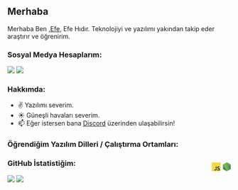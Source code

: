 <h2 align="left">Merhaba</h2>
   <p align="left">Merhaba Ben <a href="">,Efe</a>, Efe Hıdır. Teknolojiyi ve yazılımı yakından takip eder araştırır ve öğrenirim.</p>  
<h3>Sosyal Medya Hesaplarım:</h3>
<p align="left">
   <a href="https://discord.com/users/411519788842483712" target"blank_"><img src="https://img.shields.io/badge/discord%20-7289DA.svg?&style=for-the-badge&logo=discord&logoColor=white"></a>
   <a href="https://github.com/efehidir" target"blank_"><img src="https://img.shields.io/badge/GitHub%20-191717.svg?&style=for-the-badge&logo=github&logoColor=white"></a>
</p>
<h3>Hakkımda:</h3>
<ul>
  <li>✌️ Yazılımı severim.</li>
  <li>☀️ Güneşli havaları severim.</li>
  <li>📫 Eğer istersen bana <a href="https://discord.com/users/411519788842483712" target"blank_">Discord</a> üzerinden ulaşabilirsin!</li>
</ul>
<h3>Öğrendiğim Yazılım Dilleri / Çalıştırma Ortamları:</h3>
<p style="float:right">
   <code><img height="20" src="https://raw.githubusercontent.com/github/explore/80688e429a7d4ef2fca1e82350fe8e3517d3494d/topics/javascript/javascript.png"></code>
   <code><img height="20" src="https://raw.githubusercontent.com/github/explore/80688e429a7d4ef2fca1e82350fe8e3517d3494d/topics/nodejs/nodejs.png"></code>
<!--
   <code><img height="20" src="https://raw.githubusercontent.com/github/explore/80688e429a7d4ef2fca1e82350fe8e3517d3494d/topics/mysql/mysql.png"></code>
   <code><img height="20" src="https://raw.githubusercontent.com/github/explore/80688e429a7d4ef2fca1e82350fe8e3517d3494d/topics/git/git.png"></code>
   <code><img height="20" src="https://raw.githubusercontent.com/github/explore/80688e429a7d4ef2fca1e82350fe8e3517d3494d/topics/visual-studio-code/visual-studio-code.png"></code>
   <code><img height="20" src="https://cdn.freebiesupply.com/logos/thumbs/2x/webstorm-icon-logo.png"></code>
   <code><img height="20" src="https://raw.githubusercontent.com/github/explore/80688e429a7d4ef2fca1e82350fe8e3517d3494d/topics/html/html.png"></code>
   <code><img height="20" src="https://raw.githubusercontent.com/github/explore/80688e429a7d4ef2fca1e82350fe8e3517d3494d/topics/css/css.png"></code>
   <code><img height="20" src="https://camo.githubusercontent.com/c10bbec541caa795eee7a0ada0415e2fe7c04b4f89aaa8ebc76e1d1ac2ede1d6/68747470733a2f2f696d672e69636f6e73382e636f6d2f636f6c6f722f3435322f6d6f6e676f64622e706e67"></code>
   <code><img height="20" src="https://upload.wikimedia.org/wikipedia/commons/thumb/9/95/Vue.js_Logo_2.svg/1200px-Vue.js_Logo_2.svg.png"></code>
   <code><img height="20" src="https://seeklogo.com/images/V/vuetify-logo-3BCF73C928-seeklogo.com.png"></code>
   <code><img height="20" src="https://cdn.discordapp.com/attachments/805060398716813312/811565843883622400/nuxt-icon_1.png"></code>
-->
</p>
<h3 align="left">GitHub İstatistiğim:</h3>
<p align="left">
   <img src="https://github-readme-stats.vercel.app/api/top-langs/?username=efehidir&theme=dark&count_private=true&show_icons=true&hide_border=true" />
   <img src="https://github-readme-stats.vercel.app/api?username=efehidir&theme=vue-dark&dark_icons=true" />
</p>
